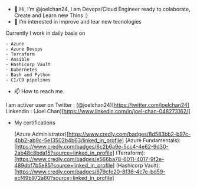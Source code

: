 - 👋 Hi, I’m @joelchan24, I am Devops/Cloud Engineer ready to colaborate, Create and Learn new Thins :)
- 👀 I’m interested in improve and lear new tecnologies

Currently I work in daily basis on 

    - Azure
    - Azure Devops
    - Terraform
    - Ansible
    - Hashicorp Vault
    - Kubernetes 
    - Bash and Python
    - CI/CD pipelines


- 📫 How to reach me 

I am activer user on 
  Twitter : (@joelchan24)[https://twitter.com/joelchan24]
  Linkendin : (Joel Chan)[https://www.linkedin.com/in/joel-chan-048273162/]
  
  
- My certifications 

  (Azure Administrator)[https://www.credly.com/badges/8d583bb2-b97c-4bb2-ab9c-5e13502b4b63/linked_in_profile]
  (Azure Fundamentals):[https://www.credly.com/badges/6c2b6a9e-5cc4-4e62-9d30-2ab48c8bda15?source=linked_in_profile]
  (Terraform):[https://www.credly.com/badges/e566ba78-6011-4017-9f2e-489dbf7b5e85?source=linked_in_profile]
  (Hashicorp Vault):[https://www.credly.com/badges/679cfe20-8f36-4c7e-bd59-ecf49b972a60?source=linked_in_profile]
